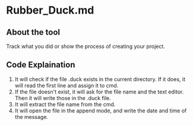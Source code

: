 # Rubber_Duck.md

## About the tool
Track what you did or show the process of creating your project.

## Code Explaination
1. It will check if the file .duck exists in the current directory. If it does, it will read the first line and assign it to cmd.
2. If the file doesn't exist, it will ask for the file name and the text editor. Then it will write those in the .duck file.
3. It will extract the file name from the cmd.
4. It will open the file in the append mode, and write the date and time of the message.

